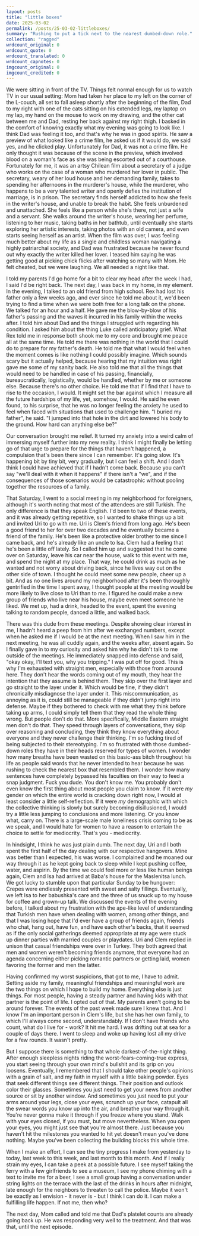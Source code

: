 ```yaml
---
layout: posts
title: "little boxes"
date: 2025-03-02
permalink: /posts/25-03-02-littleboxes/
summary: "Rushing to put a tick next to the nearest dumbed-down role."
collection: "ragged"
wrdcount_original: 0
wrdcount_quote: 0
wrdcount_translated: 0
wrdcount_capnotes: 0
imgcount_original: 0
imgcount_credited: 0
---
```

We were sitting in front of the TV. Things felt normal enough for us to watch TV in our usual setting: Mom had taken her place to my left on the corner of the L-couch, all set to fall asleep shortly after the beginning of the film, Dad to my right with one of the cats sitting on his extended legs, my laptop on my lap, my hand on the mouse to work on my drawing, and the other cat between me and Dad, resting her back against my right thigh. I basked in the comfort of knowing exactly what my evening was going to look like. I think Dad was feeling it too, and that's why he was in good spirits. He saw a preview of what looked like a crime film, he asked us if it would do, we said yes, and he clicked play. Unfortunately for Dad, it was not a crime film. He only thought it was because of the scene in the preview, which involved blood on a woman's face as she was being escorted out of a courthouse. Fortunately for me, it was an <span class="annotated" data-note="“El lugar de la otra” / “In Her Place” (2024)">artsy Chilean film</span> about a secretary of a judge who works on the case of a woman who murdered her lover in public. The secretary, weary of her loud house and her demanding family, takes to spending her afternoons in the murderer's house, while the murderer, who happens to be a very talented writer and openly defies the institution of marriage, is in prison. The secretary finds herself addicted to how she feels in the writer's house, and unable to break the habit. She feels unburdened and unattached. She feels like a person while she's there, not just a wife and a servant. She walks around the writer's house, wearing her perfume, listening to her music, taking baths in her bathtub, until eventually she starts exploring her artistic interests, taking photos with an old camera, and even starts seeing herself as an artist. When the film was over, I was feeling much better about my life as a single and childless woman navigating a highly patriarchal society, and Dad was frustrated because he never found out why exactly the writer killed her lover. I teased him saying he was getting good at picking chick flicks after watching so many with Mom. He felt cheated, but we were laughing. We all needed a night like that.

I told my parents I'd go home for a bit to clear my head after the week I had, I said I'd be right back. The next day, I was back in my home, in my element. In the evening, I talked to an old friend from high school. Rex had lost his father only a few weeks ago, and ever since he told me about it, we'd been trying to find a time when we were both free for a long talk on the phone. We talked for an hour and a half. He gave me the blow-by-blow of his father's passing and the waves it incurred in his family within the weeks after. I told him about Dad and the things I struggled with regarding his condition. I asked him about the thing Luke called anticipatory grief. What Rex told me in response both shook me to my core and brought me peace all at the same time. He told me there was nothing in the world that I could do to prepare for my father's death. He told me that what I would feel when the moment comes is like nothing I could possibly imagine. Which sounds scary but it actually helped, because hearing that my intuition was right gave me some of my sanity back. He also told me that all the things that would need to be handled in case of his passing, financially, bureaucratically, logistically, would be handled, whether by me or someone else. Because there's no other choice. He told me that if I find that I have to rise to the occasion, I would. It might set the bar against which I measure all the future hardships of my life, yet, somehow, I would. He said he even found, to his surprise, that he was no longer feeling the anxiety he used to feel when faced with situations that used to challenge him. "I buried my father", he said. "I jumped into that hole in the dirt and lowered his body to the ground. How hard can anything else be?"

Our conversation brought me relief. It turned my anxiety into a weird calm of immersing myself further into my new reality. I think I might finally be letting go of that urge to prepare for the things that haven't happened, a compulsion that's been there since I can remember. It's going slow. It's happening bit by tiny bit, very gradually, but I can feel a shift. And I don't think I could have achieved that if I hadn't come back. Because you can't say "we'll deal with it when it happens" if there isn't a "we", and if the consequences of those scenarios would be catastrophic without pooling together the resources of a family.

That Saturday, I went to a social meeting in my neighborhood for foreigners, although it's worth noting that most of the attendees are still Turkish. The only difference is that they speak English. I'd been to two of these events, and it was already getting repetitive, so I wanted to shake things up a bit and invited Uri to go with me. Uri is Clem's friend from long ago. He's been a good friend to her for over two decades and he eventually became a friend of the family. He's been like a protective older brother to me since I came back, and he's already like an uncle to Isa. Clem had a feeling that he's been a little off lately. So I called him up and suggested that he come over on Saturday, leave his car near the house, walk to this event with me, and spend the night at my place. That way, he could drink as much as he wanted and not worry about driving back, since he lives way out on the other side of town. I thought he could meet some new people, cheer up a bit. And as no one lives around my neighborhood after it's been thoroughly gentrified in the time I spent away, I thought people at the meeting would be more likely to live close to Uri than to me. I figured he could make a new group of friends who live near his house, maybe even meet someone he liked. We met up, had a drink, headed to the event, spent the evening talking to random people, danced a little, and walked back.

There was this dude from these meetings. Despite showing clear interest in me, I hadn't heard a peep from him after we exchanged numbers, except when he asked me if I would be at the next meeting. When I saw him in the next meeting, he was all cuddly again, and the weeks after, absent again. So I finally gave in to my curiosity and asked him why he didn't talk to me outside of the meetings. He immediately snapped into defense and said, "okay okay, I'll text you, why you tripping." I was put off for good. This is why I'm exhausted with straight men, especially with those from around here. They don't hear the words coming out of my mouth, they hear the intention that they assume is behind them. They skip over the first layer and go straight to the layer under it. Which would be fine, if they didn't chronically misdiagnose the layer under it. This miscommunication, as annoying as it is, could still be manageable if they didn't jump right into defense. Maybe if they bothered to check with me what they think before taking up arms, I could simply tell them that they read the whole thing wrong. But people don't do that. More specifically, Middle Eastern straight men don't do that. They speed through layers of conversations, they skip over reasoning and concluding, they think they know everything about everyone and they never challenge their thinking. I'm so fucking tired of being subjected to their stereotyping. I'm so frustrated with those dumbed-down roles they have in their heads reserved for types of women. I wonder how many breaths have been wasted on this basic-ass bitch throughout his life as people said words that he never intended to hear because he was rushing to check the nearest box that resembled them. I wonder how many sentences have completely bypassed his faculties on their way to feed a snap judgment. Fuck you dude. You don't know me. You probably don't even know the first thing about most people you claim to know. If it were *my* gender on which the entire world is cracking down right now, I would at least consider a little self-reflection. If it were *my* demographic with which the collective thinking is slowly but surely becoming disillusioned, I would try a little less jumping to conclusions and more listening. Or you know what, carry on. There is a large-scale male loneliness crisis coming to be as we speak, and I would hate for women to have a reason to entertain the choice to settle for mediocrity. That's you - mediocrity.

In hindsight, I think he was just plain dumb. The next day, Uri and I both spent the first half of the day dealing with our respective hangovers. Mine was better than I expected, his was worse. I complained and he moaned our way through it as he kept going back to sleep while I kept pushing coffee, water, and aspirin. By the time we could feel more or less like human beings again, Clem and Isa had arrived at Baba's house for the Maslenitsa lunch. We got lucky to stumble upon that particular Sunday to be hungover: Crepes were endlessly presented with sweet and salty fillings. Eventually, we left Isa to her babushka's care and the three of us snuck up to my house for coffee and grown-up talk. We discussed the events of the evening before, I talked about my frustration with the ape-like level of understanding that Turkish men have when dealing with women, among other things, and that I was losing hope that I'd ever have a group of friends again, friends who chat, hang out, have fun, and have each other's backs, that it seemed as if the only social gatherings deemed appropriate at my age were stuck up dinner parties with married couples or playdates. Uri and Clem replied in unison that casual friendships were over in Turkey. They both agreed that men and women weren't becoming friends anymore, that everyone had an agenda concerning either picking romantic partners or getting laid, women favoring the former and men the latter.

Having confirmed my worst suspicions, that got to me, I have to admit. Setting aside my family, meaningful friendships and meaningful work are the two things on which I hope to build my home. Everything else is just things. For most people, having a steady partner and having kids with that partner is the point of life. I opted out of that. My parents aren't going to be around forever. The events of the past week made sure I knew that. And I know I'm an important person in Clem's life, but she has her own family, to which I'll always come second, understandably. If I don't have friends who count, what do I live for - work? It hit me hard. I was drifting out at sea for a couple of days there. I went to sleep and woke up having lost all my drive for a few rounds. It wasn't pretty.

But I suppose there is something to that whole darkest-of-the-night thing. After enough sleepless nights riding the worst-fears-coming-true express, you start seeing through your own mind's bullshit and its grip on you loosens. Eventually, I remembered that I should take other people's opinions with a grain of salt, and my faith in myself with a little baking powder. Eyes that seek different things see different things. Their position and outlook color their glasses. Sometimes you just need to get your news from another source or sit by another window. And sometimes you just need to put your arms around your legs, close your eyes, scrunch up your face, catapult all the swear words you know up into the air, and breathe your way through it. You're never gonna make it through if you freeze where you stand. Walk with your eyes closed, if you must, but move nevertheless. When you open your eyes, you might just see that you're almost there. Just because you haven't hit the milestones you wanted to hit yet doesn't mean you've done nothing. Maybe you've been collecting the building blocks this whole time.

When I make an effort, I can see the tiny progress I make from yesterday to today, last week to this week, and last month to this month. And if I really strain my eyes, I can take a peek at a possible future. I see myself taking the ferry with a few girlfriends to see a museum, I see my phone chiming with a text to invite me for a beer, I see a small group having a conversation under string lights on the terrace with the last of the drinks in hours after midnight, late enough for the neighbors to threaten to call the police. Maybe it won't be exactly as I envision - it never is - but I think I can do it. I can make a fulfilling life happen. If not me, then who?

The next day, Mom called and told me that Dad's platelet counts are already going back up. He was responding very well to the treatment. And that was that, until the next episode.
